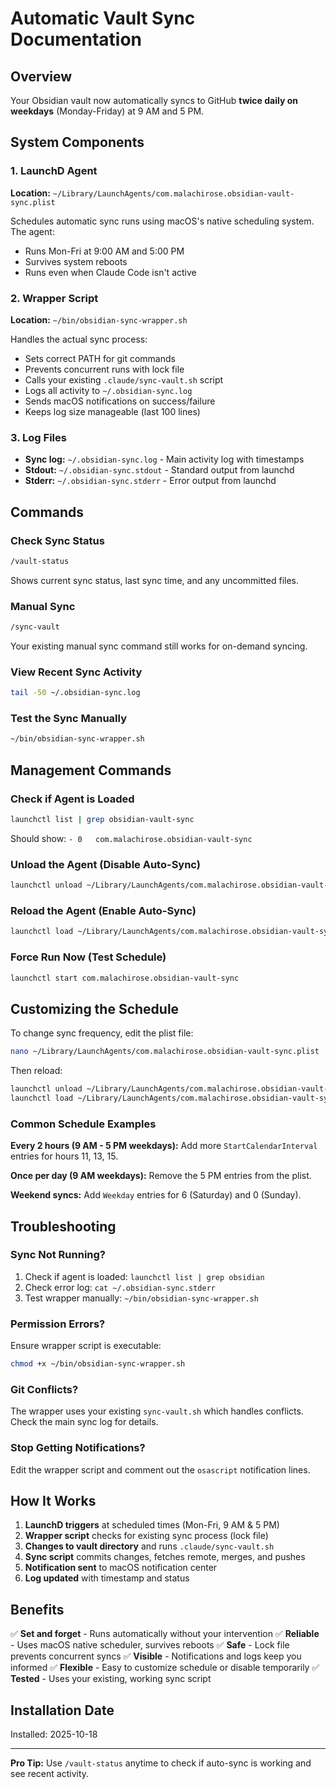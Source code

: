# Automatic Vault Sync Documentation

## Overview

Your Obsidian vault now automatically syncs to GitHub **twice daily on weekdays** (Monday-Friday) at 9 AM and 5 PM.

## System Components

### 1. LaunchD Agent
**Location:** `~/Library/LaunchAgents/com.malachirose.obsidian-vault-sync.plist`

Schedules automatic sync runs using macOS's native scheduling system. The agent:
- Runs Mon-Fri at 9:00 AM and 5:00 PM
- Survives system reboots
- Runs even when Claude Code isn't active

### 2. Wrapper Script
**Location:** `~/bin/obsidian-sync-wrapper.sh`

Handles the actual sync process:
- Sets correct PATH for git commands
- Prevents concurrent runs with lock file
- Calls your existing `.claude/sync-vault.sh` script
- Logs all activity to `~/.obsidian-sync.log`
- Sends macOS notifications on success/failure
- Keeps log size manageable (last 100 lines)

### 3. Log Files
- **Sync log:** `~/.obsidian-sync.log` - Main activity log with timestamps
- **Stdout:** `~/.obsidian-sync.stdout` - Standard output from launchd
- **Stderr:** `~/.obsidian-sync.stderr` - Error output from launchd

## Commands

### Check Sync Status
```bash
/vault-status
```
Shows current sync status, last sync time, and any uncommitted files.

### Manual Sync
```bash
/sync-vault
```
Your existing manual sync command still works for on-demand syncing.

### View Recent Sync Activity
```bash
tail -50 ~/.obsidian-sync.log
```

### Test the Sync Manually
```bash
~/bin/obsidian-sync-wrapper.sh
```

## Management Commands

### Check if Agent is Loaded
```bash
launchctl list | grep obsidian-vault-sync
```
Should show: `-	0	com.malachirose.obsidian-vault-sync`

### Unload the Agent (Disable Auto-Sync)
```bash
launchctl unload ~/Library/LaunchAgents/com.malachirose.obsidian-vault-sync.plist
```

### Reload the Agent (Enable Auto-Sync)
```bash
launchctl load ~/Library/LaunchAgents/com.malachirose.obsidian-vault-sync.plist
```

### Force Run Now (Test Schedule)
```bash
launchctl start com.malachirose.obsidian-vault-sync
```

## Customizing the Schedule

To change sync frequency, edit the plist file:
```bash
nano ~/Library/LaunchAgents/com.malachirose.obsidian-vault-sync.plist
```

Then reload:
```bash
launchctl unload ~/Library/LaunchAgents/com.malachirose.obsidian-vault-sync.plist
launchctl load ~/Library/LaunchAgents/com.malachirose.obsidian-vault-sync.plist
```

### Common Schedule Examples

**Every 2 hours (9 AM - 5 PM weekdays):**
Add more `StartCalendarInterval` entries for hours 11, 13, 15.

**Once per day (9 AM weekdays):**
Remove the 5 PM entries from the plist.

**Weekend syncs:**
Add `Weekday` entries for 6 (Saturday) and 0 (Sunday).

## Troubleshooting

### Sync Not Running?
1. Check if agent is loaded: `launchctl list | grep obsidian`
2. Check error log: `cat ~/.obsidian-sync.stderr`
3. Test wrapper manually: `~/bin/obsidian-sync-wrapper.sh`

### Permission Errors?
Ensure wrapper script is executable:
```bash
chmod +x ~/bin/obsidian-sync-wrapper.sh
```

### Git Conflicts?
The wrapper uses your existing `sync-vault.sh` which handles conflicts. Check the main sync log for details.

### Stop Getting Notifications?
Edit the wrapper script and comment out the `osascript` notification lines.

## How It Works

1. **LaunchD triggers** at scheduled times (Mon-Fri, 9 AM & 5 PM)
2. **Wrapper script** checks for existing sync process (lock file)
3. **Changes to vault directory** and runs `.claude/sync-vault.sh`
4. **Sync script** commits changes, fetches remote, merges, and pushes
5. **Notification sent** to macOS notification center
6. **Log updated** with timestamp and status

## Benefits

✅ **Set and forget** - Runs automatically without your intervention
✅ **Reliable** - Uses macOS native scheduler, survives reboots
✅ **Safe** - Lock file prevents concurrent syncs
✅ **Visible** - Notifications and logs keep you informed
✅ **Flexible** - Easy to customize schedule or disable temporarily
✅ **Tested** - Uses your existing, working sync script

## Installation Date

Installed: 2025-10-18

---

**Pro Tip:** Use `/vault-status` anytime to check if auto-sync is working and see recent activity.
